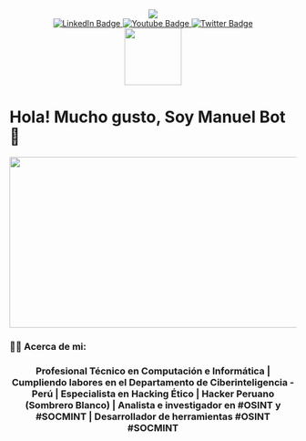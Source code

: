 <div id="header" align="center">
  
  <img src="https://pbs.twimg.com/profile_banners/1431621669207031810/1665969076/1080x360"/>
</div>

<div id="badges"align="center">
  <a href="https://www.linkedin.com/in/manuelbot59/" target="_blank"rel=" noopener noreferrer">
    <img src="https://img.shields.io/badge/LinkedIn-blue?style=for-the-badge&logo=linkedin&logoColor=white" alt="LinkedIn Badge"/>
  </a>
  <a href="https://www.youtube.com/channel/UCTAp48-EdoXnnubGHcXTN9A" target="_blank"rel=" noopener noreferrer">
    <img src="https://img.shields.io/badge/YouTube-red?style=for-the-badge&logo=youtube&logoColor=white" alt="Youtube Badge"/>
  </a>
  <a href="https://twitter.com/ManuelBot59" target="_blank"rel=" noopener noreferrer">
    <img src="https://img.shields.io/badge/Twitter-blue?style=for-the-badge&logo=twitter&logoColor=white" alt="Twitter Badge"/>
  </a>
    <br>
  <img src="https://komarev.com/ghpvc/?username=ManuelBot59&label=PROFILE+VIEWS" width="100px"/>
</div>

<h1>
  Hola! Mucho gusto, Soy Manuel Bot 👋
 </h1>
 
<div align="center">
  <img src="https://i.ibb.co/S60dsBD/IMG-20190605-075443.png" width="600" height="300"/>
</div>

### :woman_technologist: Acerca de mi:
<div id="badges"align="center">
 <h3>
  Profesional Técnico en Computación e Informática | Cumpliendo labores en el Departamento de Ciberinteligencia - Perú  | Especialista en Hacking Ético | Hacker Peruano (Sombrero Blanco) | Analista e investigador en #OSINT y #SOCMINT | Desarrollador de herramientas #OSINT #SOCMINT
</h3>
</div>
  
